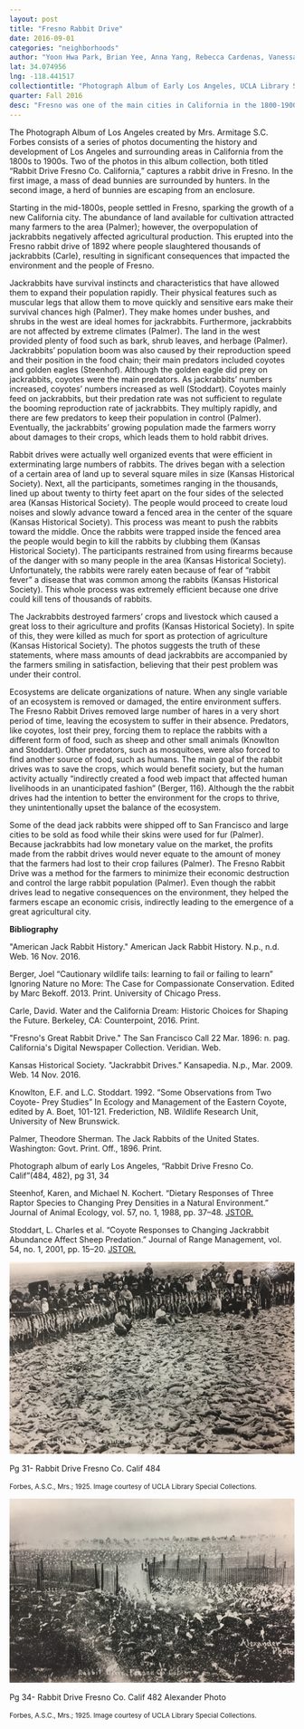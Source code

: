 ```yaml
---
layout: post
title: "Fresno Rabbit Drive"
date: 2016-09-01
categories: "neighborhoods"
author: "Yoon Hwa Park, Brian Yee, Anna Yang, Rebecca Cardenas, Vanessa Gomez"
lat: 34.074956
lng: -118.441517
collectiontitle: "Photograph Album of Early Los Angeles, UCLA Library Special Collections"
quarter: Fall 2016
desc: "Fresno was one of the main cities in California in the 1800-1900s. In 1892, population of Jack rabbits increased because of the abundance of food supply (Palmer). Population boom of rabbits caused them to become pests for the farmers and the people of Fresno (Palmer). The county agreed to pay the bounty for the number of rabbits caught. With the bounty on rabbits and rabbits ruining their lifestyle, people cornered the rabbits to mass slaughter them (“Fresno’s Great Rabbit”)."
---
```

The Photograph Album of Los Angeles created by Mrs. Armitage S.C. Forbes consists of a series of photos documenting the history and development of Los Angeles and surrounding areas in California from the 1800s to 1900s. Two of the photos in this album collection, both titled “Rabbit Drive Fresno Co. California,” captures a rabbit drive in Fresno. In the first image, a mass of dead bunnies are surrounded by hunters. In the second image, a herd of bunnies are escaping from an enclosure.

Starting in the mid-1800s, people settled in Fresno, sparking the growth of a new California city. The abundance of land available for cultivation attracted many farmers to the area (Palmer); however, the overpopulation of jackrabbits negatively affected agricultural production. This erupted into the Fresno rabbit drive of 1892 where people slaughtered thousands of jackrabbits (Carle), resulting in significant consequences that impacted the environment and the people of Fresno.

Jackrabbits have survival instincts and characteristics that have allowed them to expand their population rapidly. Their physical features such as muscular legs that allow them to move quickly and sensitive ears make their survival chances high (Palmer). They make homes under bushes, and shrubs in the west are ideal homes for jackrabbits. Furthermore, jackrabbits are not affected by extreme climates (Palmer). The land in the west provided plenty of food such as bark, shrub leaves, and herbage (Palmer). Jackrabbits’ population boom was also caused by their reproduction speed and their position in the food chain; their main predators included coyotes and golden eagles (Steenhof). Although the golden eagle did prey on jackrabbits, coyotes were the main predators. As jackrabbits’ numbers increased, coyotes’ numbers increased as well (Stoddart). Coyotes mainly feed on jackrabbits, but their predation rate was not sufficient to regulate the booming reproduction rate of jackrabbits. They multiply rapidly, and there are few predators to keep their population in control (Palmer). Eventually, the jackrabbits’ growing population made the farmers worry about damages to their crops, which leads them to hold rabbit drives.

Rabbit drives were actually well organized events that were efficient in exterminating large numbers of rabbits. The drives began with a selection of a certain area of land up to several square miles in size (Kansas Historical Society). Next, all the participants, sometimes ranging in the thousands, lined up about twenty to thirty feet apart on the four sides of the selected area (Kansas Historical Society). The people would proceed to create loud noises and slowly advance toward a fenced area in the center of the square (Kansas Historical Society). This process was meant to push the rabbits toward the middle. Once the rabbits were trapped inside the fenced area the people would begin to kill the rabbits by clubbing them (Kansas Historical Society). The participants restrained from using firearms because of the danger with so many people in the area (Kansas Historical Society). Unfortunately, the rabbits were rarely eaten because of fear of “rabbit fever” a disease that was common among the rabbits (Kansas Historical Society). This whole process was extremely efficient because one drive could kill tens of thousands of rabbits.

The Jackrabbits destroyed farmers’ crops and livestock which caused a great loss to their agriculture and profits (Kansas Historical Society).  In spite of this, they were killed as much for sport as protection of agriculture (Kansas Historical Society). The photos suggests the truth of these statements, where mass amounts of dead jackrabbits are accompanied by the farmers smiling in satisfaction, believing that their pest problem was under their control.

Ecosystems are delicate organizations of nature. When any single variable of an ecosystem is removed or damaged, the entire environment suffers. The Fresno Rabbit Drives removed large number of hares in a very short period of time, leaving the ecosystem to suffer in their absence. Predators, like coyotes, lost their prey, forcing them to replace the rabbits with a different form of food, such as sheep and other small animals (Knowlton and Stoddart). Other predators, such as mosquitoes, were also forced to find another source of food, such as  humans. The main goal of the rabbit drives was to save the crops, which would benefit society, but the human activity actually “indirectly created a food web impact that affected human livelihoods in an unanticipated fashion” (Berger, 116). Although the the rabbit drives had the intention to better the environment for the crops to thrive, they unintentionally upset the balance of the ecosystem.

Some of the dead jack rabbits were shipped off to San Francisco and large cities to be sold as food while their skins were used for fur (Palmer). Because jackrabbits had low monetary value on the market, the profits made from the rabbit drives would never equate to the amount of money that the farmers had lost to their crop failures (Palmer). The Fresno Rabbit Drive was a method for the farmers to minimize their economic destruction and control the large rabbit population (Palmer). Even though the rabbit drives lead to negative consequences on the environment, they helped the farmers escape an economic crisis, indirectly leading to the emergence of a great agricultural city.


**Bibliography**

&quot;American Jack Rabbit History.&quot; American Jack Rabbit History. N.p., n.d. Web. 16 Nov. 2016.

Berger, Joel “Cautionary wildlife tails: learning to fail or failing to learn” Ignoring Nature no More: The Case for Compassionate Conservation. Edited by Marc Bekoff. 2013. Print. University of Chicago Press.

Carle, David. Water and the California Dream: Historic Choices for Shaping the Future. Berkeley, CA: Counterpoint, 2016. Print.

&quot;Fresno's Great Rabbit Drive.&quot; The San Francisco Call 22 Mar. 1896: n. pag. California's Digital Newspaper Collection. Veridian. Web.

Kansas Historical Society. &quot;Jackrabbit Drives.&quot; Kansapedia. N.p., Mar. 2009. Web. 14 Nov. 2016.

Knowlton, E.F. and L.C. Stoddart. 1992. “Some Observations from Two Coyote- Prey Studies” In Ecology and Management of the Eastern Coyote, edited by A. Boet, 101-121. Frederiction, NB. Wildlife Research Unit, University of New Brunswick.

Palmer, Theodore Sherman. The Jack Rabbits of the United States. Washington: Govt. Print. Off., 1896. Print.

Photograph album of early Los Angeles, “Rabbit Drive Fresno Co. Calif”(484, 482), pg 31, 34

Steenhof, Karen, and Michael N. Kochert. “Dietary Responses of Three Raptor Species to Changing Prey Densities in a Natural Environment.” Journal of Animal Ecology, vol. 57, no. 1, 1988, pp. 37–48. <a target="_blank" href="www.jstor.org/stable/4761" type="url"> JSTOR.</a>

Stoddart, L. Charles et al. “Coyote Responses to Changing Jackrabbit Abundance Affect Sheep Predation.” Journal of Range Management, vol. 54, no. 1, 2001, pp. 15–20. <a target="_blank" href="www.jstor.org/stable/4003521" type="url"> JSTOR.</a>


<img src='../images/rabbit_1.jpg' alt='Dead bunnies surrounded by hunters.'>
<figcaption><p>Pg 31- Rabbit Drive Fresno Co. Calif 484</p><p><small>Forbes, A.S.C., Mrs.; 1925. Image courtesy of UCLA Library Special Collections.</small></p>
<img src='../images/rabbit_2.jpg' alt='Herd of bunnies escaping from an enclosure.'>
<figcaption><p>Pg 34- Rabbit Drive Fresno Co. Calif 482 Alexander Photo</p><p><small>Forbes, A.S.C., Mrs.; 1925. Image courtesy of UCLA Library Special Collections.</small></p>
